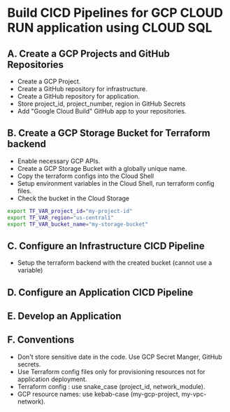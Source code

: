 # Build CICD Pipelines for GCP CLOUD RUN application using CLOUD SQL

## A. Create a GCP Projects and GitHub Repositories

- Create a GCP Project.
- Create a GitHub repository for infrastructure.
- Create a GitHub repository for application.
- Store project_id, project_number, region in GitHub Secrets
- Add "Google Cloud Build" GitHub app to your repositories.  

## B. Create a GCP Storage Bucket for Terraform backend

- Enable necessary GCP APIs.
- Create a GCP Storage Bucket with a globally unique name.
- Copy the terraform configs into the Cloud Shell
- Setup environment variables in the Cloud Shell, run terraform config files.
- Check the bucket in the Cloud Storage
 
```bash
export TF_VAR_project_id="my-project-id"
export TF_VAR_region="us-central1"
export TF_VAR_bucket_name="my-storage-bucket"

```

## C. Configure an Infrastructure CICD Pipeline 

- Setup the terraform backend with the created bucket (cannot use a variable)




## D. Configure an Application CICD Pipeline

## E. Develop an Application

## F. Conventions

- Don't store sensitive date in the code. Use GCP Secret Manger, GitHub secrets.
- Use Terraform config files only for provisioning resources not for application deployment.
- Terraform config : use snake_case (project_id, network_module).
- GCP resource names: use kebab-case (my-gcp-project, my-vpc-network).
